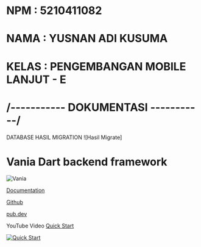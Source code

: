 # NPM     : 5210411082 <br />
# NAMA    : YUSNAN ADI KUSUMA <br />
# KELAS   : PENGEMBANGAN MOBILE LANJUT - E <br />

# /----------- DOKUMENTASI -----------/
DATABASE HASIL MIGRATION
![Hasil Migrate] 












# Vania Dart backend framework

![Vania](https://vdart.dev/img/logo.png)

[Documentation](https://vdart.dev)

[Github](https://github.com/vania-dart/framework)

[pub.dev](https://pub.dev/packages/vania)

YouTube Video [Quick Start](https://www.youtube.com/watch?v=k8ol0F4bDKs)

[![Quick Start](http://img.youtube.com/vi/k8ol0F4bDKs/0.jpg)](https://www.youtube.com/watch?v=k8ol0F4bDKs "Quick Start")
